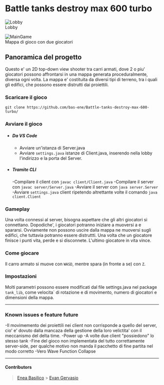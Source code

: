 # Battle tanks destroy max 600 turbo

![Lobby](https://github.com/bas-ene/Battle-tanks-destroy-max-600-turbo/assets/68295216/5d237a0e-59fd-4240-a964-151ab66afbc3)\
Lobby

![MainGame](https://github.com/bas-ene/Battle-tanks-destroy-max-600-turbo/assets/68295216/bcd80f0c-a0a3-4cfa-a543-37e2b46ef469)\
Mappa di gioco con due giocatori

## Panoramica del progetto

Questo e' un 2D top-down view shooter tra carri armati, dove 2 o piu' giocatori possono affrontarsi in una mappa generata proceduralmente, diversa ogni volta. La mappa e' costituita da diversi tipi di terreno, tra i quali gli edifici, che possono essere distrutti dai proiettili.

### Scaricare il gioco

```
git clone https://github.com/bas-ene/Battle-tanks-destroy-max-600-turbo/
```

### Avviare il gioco

- ##### Da VS Code

  - Avviare un'istanza di Server.java
  - Avviare `settings.java` istanze di Client.java, inserendo nella lobby l'indirizzo e la porta del Server.

- ##### Tramite CLI
  -Compilare il client con `javac client/Client.java`
  -Compilare il server con `javac server/Server.java`
  -Avviare il server con `java server.Server`
  -Avviare `settings.java` client ripetendo altrettante volte il comando `java client.Client`

### Gameplay

Una volta connessi al server, bisogna aspettare che gli altri giocatori si connettano. Dopodiche', i giocatori potranno iniziare a muoversi a e spararsi. Ovviamente non possono uscire dalla mappa ne muoversi sugli edifici, che tuttavia potranno essere distruttti. Una volta che un giocatore finisce i punti vita, perde e si disconnete. L'ultimo giocatore in vita vince.

### Come giocare

Il carro armato si muove con `WASD`, mentre spara (in fronte a se) con `Z`.

### Impostazioni

Molti parametri possono essere modificati dal file settings.java nel package `tank_lib`, come velocita` di rotazione e di movimento, numero di giocatori e dimensioni della mappa.

---

### Known issues e feature future

-Il movimemento dei proiettili nei client non corrisponde a quello del server, cio' e' dovuto dalla mancaza della gestione della loro velictita' con il meccanismo del delta time.
-Power up
-A volte due client "possiedono" lo stesso tank
-Fine del gioco non implementata del tutto correttamente server-side, per qualche motivo non manda il pacchetto di fine partita nel modo corretto
-Vero Wave Function Collapse

---

#### Contributors

> [Enea Basilico](https://github.com/bas-ene/) > [Evan Gervasio](https://github.com/evangerva/)
